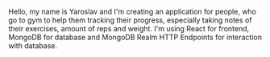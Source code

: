 Hello, my name is Yaroslav and I'm creating an application for people, who go to gym to help them tracking their progress, especially taking notes of their exercises, amount of reps and weight. I'm using React for frontend, MongoDB for database and MongoDB Realm HTTP Endpoints for interaction with database.
